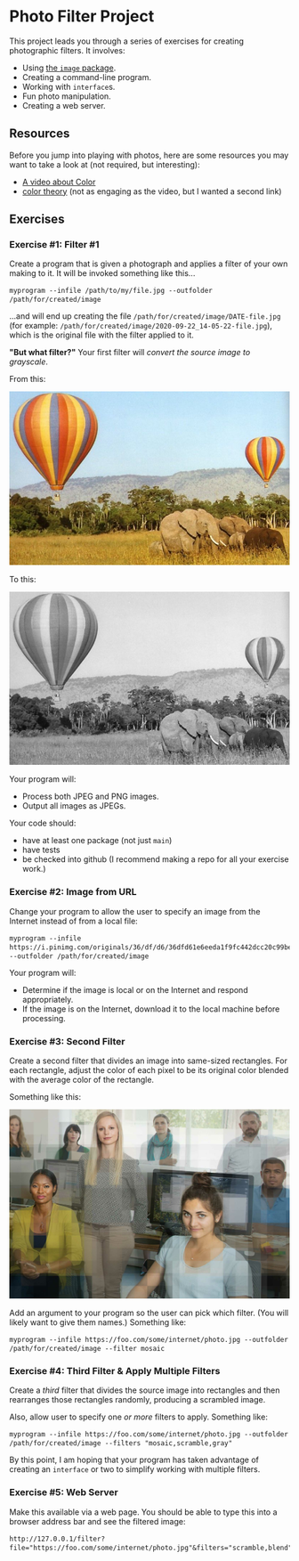 # Photo Filter Project

This project leads you through a series of exercises for creating photographic filters. It involves:

- Using [the `image` package](https://golang.org/pkg/image/).
- Creating a command-line program.
- Working with `interface`s.
- Fun photo manipulation.
- Creating a web server.

## Resources

Before you jump into playing with photos, here are some resources you may want
to take a look at (not required, but interesting):

- [A video about Color](https://www.youtube.com/watch?v=FTKP0Y9MVus&feature=emb_logo)
- [color theory](https://99designs.com/blog/tips/the-7-step-guide-to-understanding-color-theory/) (not as engaging as the video, but I wanted a second link)

## Exercises

### Exercise #1: Filter #1

Create a program that is given a photograph and applies a filter
of your own making to it. It will be invoked something like this...

```
myprogram --infile /path/to/my/file.jpg --outfolder /path/for/created/image
```

...and will end up creating the file `/path/for/created/image/DATE-file.jpg` (for
example: `/path/for/created/image/2020-09-22_14-05-22-file.jpg`), which is the
original file with the filter applied to it.

__"But what filter?"__ Your first filter will _convert the source image to grayscale_.

From this:

![color image](balloons-color.jpg)

To this:

![gray image](balloons-gray.jpg)

Your program will:

- Process both JPEG and PNG images.
- Output all images as JPEGs.

Your code should:

- have at least one package (not just `main`)
- have tests
- be checked into github (I recommend making a repo for all your exercise work.)

### Exercise #2: Image from URL

Change your program to allow the user to specify an image from the Internet
instead of from a local file:

```
myprogram --infile https://i.pinimg.com/originals/36/df/d6/36dfd61e6eeda1f9fc442dcc20c99bef.jpg --outfolder /path/for/created/image
```

Your program will:

- Determine if the image is local or on the Internet and respond appropriately.
- If the image is on the Internet, download it to the local machine before processing.


### Exercise #3: Second Filter

Create a second filter that divides an image into same-sized rectangles. For
each rectangle, adjust the color of each pixel to be its original color
blended with the average color of the rectangle.

Something like this:

![mosaic filter](color-mosaic.jpg)

Add an argument to your program so the user can pick which filter. (You will likely want to give them names.) Something like:

```
myprogram --infile https://foo.com/some/internet/photo.jpg --outfolder /path/for/created/image --filter mosaic
```

### Exercise #4: Third Filter & Apply Multiple Filters

Create a _third_ filter that divides the source image into rectangles and then
rearranges those rectangles randomly, producing a scrambled image.

Also, allow user to specify one _or more_ filters to apply. Something like:

```
myprogram --infile https://foo.com/some/internet/photo.jpg --outfolder /path/for/created/image --filters "mosaic,scramble,gray"
```

By this point, I am hoping that your program has taken advantage of creating
an `interface` or two to simplify working with multiple filters.


### Exercise #5: Web Server

Make this available via a web page. You should be able to type this into a
browser address bar and see the filtered image:

```
http://127.0.0.1/filter?file="https://foo.com/some/internet/photo.jpg"&filters="scramble,blend"
```